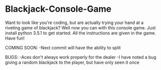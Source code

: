 # Blackjack-Console-Game
Want to look like you're coding, but are actually trying your hand at a riveting game of blackjack?  Well now you can with this console game.
Just install python 3.5.1 to get started.  All the instructions are given in the game.  Have fun!

COMING SOON:
-Next commit will have the ability to split

BUGS:
-Aces don't always work properly for the dealer
-I have noted a bug giving a random blackjack to the player, but have only seen it once
